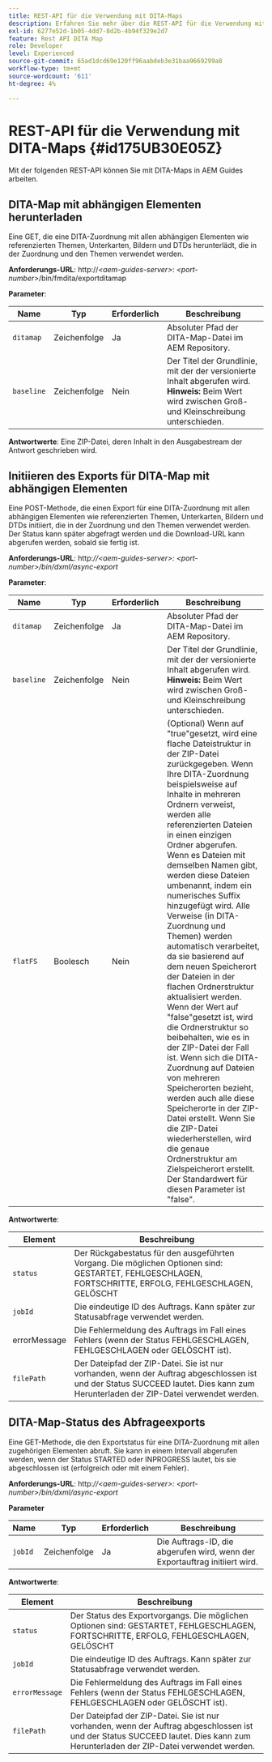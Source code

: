 ```yaml
---
title: REST-API für die Verwendung mit DITA-Maps
description: Erfahren Sie mehr über die REST-API für die Verwendung mit DITA-Maps
exl-id: 6277e52d-1b05-4dd7-8d2b-4b94f329e2d7
feature: Rest API DITA Map
role: Developer
level: Experienced
source-git-commit: 65ad1dcd69e120ff96aabdeb3e31baa9669299a8
workflow-type: tm+mt
source-wordcount: '611'
ht-degree: 4%

---
```


# REST-API für die Verwendung mit DITA-Maps {#id175UB30E05Z}

Mit der folgenden REST-API können Sie mit DITA-Maps in AEM Guides arbeiten.

## DITA-Map mit abhängigen Elementen herunterladen

Eine GET, die eine DITA-Zuordnung mit allen abhängigen Elementen wie referenzierten Themen, Unterkarten, Bildern und DTDs herunterlädt, die in der Zuordnung und den Themen verwendet werden.

**Anforderungs-URL**:
http://*&lt;aem-guides-server\>*: *&lt;port-number\>*/bin/fmdita/exportditamap

**Parameter**:

| Name | Typ | Erforderlich | Beschreibung |
|----|----|--------|-----------|
| `ditamap` | Zeichenfolge | Ja | Absoluter Pfad der DITA-Map-Datei im AEM Repository. |
| `baseline` | Zeichenfolge | Nein | Der Titel der Grundlinie, mit der der versionierte Inhalt abgerufen wird. <br> **Hinweis:** Beim Wert wird zwischen Groß- und Kleinschreibung unterschieden. |

**Antwortwerte**:
Eine ZIP-Datei, deren Inhalt in den Ausgabestream der Antwort geschrieben wird.

## Initiieren des Exports für DITA-Map mit abhängigen Elementen

Eine POST-Methode, die einen Export für eine DITA-Zuordnung mit allen abhängigen Elementen wie referenzierten Themen, Unterkarten, Bildern und DTDs initiiert, die in der Zuordnung und den Themen verwendet werden. Der Status kann später abgefragt werden und die Download-URL kann abgerufen werden, sobald sie fertig ist.

**Anforderungs-URL**:
http:*//&lt;aem-guides-server\>: &lt;port-number\>/bin/dxml/async-export*

**Parameter**:

| Name | Typ | Erforderlich | Beschreibung |
|----|----|--------|-----------|
| `ditamap` | Zeichenfolge | Ja | Absoluter Pfad der DITA-Map-Datei im AEM Repository. |
| `baseline` | Zeichenfolge | Nein | Der Titel der Grundlinie, mit der der versionierte Inhalt abgerufen wird. <br> **Hinweis:** Beim Wert wird zwischen Groß- und Kleinschreibung unterschieden. |
| `flatFS` | Boolesch | Nein | \(Optional\) Wenn auf &quot;true&quot;gesetzt, wird eine flache Dateistruktur in der ZIP-Datei zurückgegeben. Wenn Ihre DITA-Zuordnung beispielsweise auf Inhalte in mehreren Ordnern verweist, werden alle referenzierten Dateien in einen einzigen Ordner abgerufen. Wenn es Dateien mit demselben Namen gibt, werden diese Dateien umbenannt, indem ein numerisches Suffix hinzugefügt wird. Alle Verweise \(in DITA-Zuordnung und Themen\) werden automatisch verarbeitet, da sie basierend auf dem neuen Speicherort der Dateien in der flachen Ordnerstruktur aktualisiert werden. Wenn der Wert auf &quot;false&quot;gesetzt ist, wird die Ordnerstruktur so beibehalten, wie es in der ZIP-Datei der Fall ist. Wenn sich die DITA-Zuordnung auf Dateien von mehreren Speicherorten bezieht, werden auch alle diese Speicherorte in der ZIP-Datei erstellt. Wenn Sie die ZIP-Datei wiederherstellen, wird die genaue Ordnerstruktur am Zielspeicherort erstellt. <br> Der Standardwert für diesen Parameter ist &quot;false&quot;. |

**Antwortwerte**:

| Element | Beschreibung |
|-------|-----------|
| `status` | Der Rückgabestatus für den ausgeführten Vorgang. Die möglichen Optionen sind: GESTARTET, FEHLGESCHLAGEN, FORTSCHRITTE, ERFOLG, FEHLGESCHLAGEN, GELÖSCHT |
| `jobId` | Die eindeutige ID des Auftrags. Kann später zur Statusabfrage verwendet werden. |
| errorMessage | Die Fehlermeldung des Auftrags im Fall eines Fehlers \(wenn der Status FEHLGESCHLAGEN, FEHLGESCHLAGEN oder GELÖSCHT ist\). |
| `filePath` | Der Dateipfad der ZIP-Datei. Sie ist nur vorhanden, wenn der Auftrag abgeschlossen ist und der Status SUCCEED lautet. Dies kann zum Herunterladen der ZIP-Datei verwendet werden. |

## DITA-Map-Status des Abfrageexports

Eine GET-Methode, die den Exportstatus für eine DITA-Zuordnung mit allen zugehörigen Elementen abruft. Sie kann in einem Intervall abgerufen werden, wenn der Status STARTED oder INPROGRESS lautet, bis sie abgeschlossen ist \(erfolgreich oder mit einem Fehler\).

**Anforderungs-URL**:
http:*//&lt;aem-guides-server\>: &lt;port-number\>/bin/dxml/async-export*

**Parameter**

| Name | Typ | Erforderlich | Beschreibung |
|----|----|--------|-----------|
| `jobId` | Zeichenfolge | Ja | Die Auftrags-ID, die abgerufen wird, wenn der Exportauftrag initiiert wird. |

**Antwortwerte**:

| Element | Beschreibung |
|-------|-----------|
| `status` | Der Status des Exportvorgangs. Die möglichen Optionen sind: GESTARTET, FEHLGESCHLAGEN, FORTSCHRITTE, ERFOLG, FEHLGESCHLAGEN, GELÖSCHT |
| `jobId` | Die eindeutige ID des Auftrags. Kann später zur Statusabfrage verwendet werden. |
| `errorMessage` | Die Fehlermeldung des Auftrags im Fall eines Fehlers \(wenn der Status FEHLGESCHLAGEN, FEHLGESCHLAGEN oder GELÖSCHT ist\). |
| `filePath` | Der Dateipfad der ZIP-Datei. Sie ist nur vorhanden, wenn der Auftrag abgeschlossen ist und der Status SUCCEED lautet. Dies kann zum Herunterladen der ZIP-Datei verwendet werden. |
